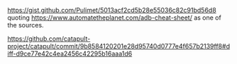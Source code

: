 https://gist.github.com/Pulimet/5013acf2cd5b28e55036c82c91bd56d8
quoting https://www.automatetheplanet.com/adb-cheat-sheet/ as one of the sources.

https://github.com/catapult-project/catapult/commit/9b8584120201e28d95740d0777e4f657b2139ff8#diff-d9ce77e42c4ea2456c42295b16aaa1d6
